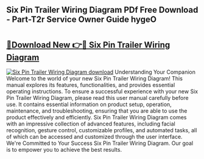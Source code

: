 ## Six Pin Trailer Wiring Diagram PDf Free Download - Part-T2r Service Owner Guide hygeO

# <h2><a href="http://dfl12k.blite.top/?on=Six+Pin+Trailer+Wiring+Diagram">🔗Download New 👉🔴 Six Pin Trailer Wiring Diagram</a></h2>

[![Six Pin Trailer Wiring Diagram download](https://i.imgur.com/lujVjoI.png)](http://dfl12k.blite.top/?on=Six+Pin+Trailer+Wiring+Diagram)
Understanding Your Companion Welcome to the world of your new Six Pin Trailer Wiring Diagram! This manual explores its features, functionalities, and provides essential operating instructions. To ensure a successful experience with your new Six Pin Trailer Wiring Diagram, please read this user manual carefully before use. It contains essential information on product setup, operation, maintenance, and troubleshooting, ensuring that you are able to use the product effectively and efficiently. Six Pin Trailer Wiring Diagram comes with an impressive collection of advanced features, including facial recognition, gesture control, customizable profiles, and automated tasks, all of which can be accessed and customized through the user interface. We're Committed to Your Success Six Pin Trailer Wiring Diagram. Our goal is to empower you to achieve the best results.
